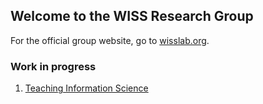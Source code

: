 ## Welcome to the WISS Research Group

For the official group website, go to [wisslab.org](http://wisslab.org).


### Work in progress
1. [Teaching Information Science](teaching-is/index.md)

